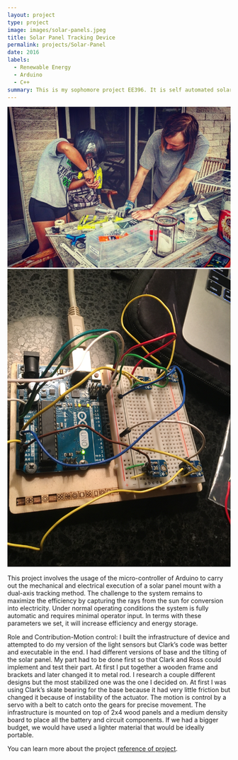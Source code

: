 ```yaml
---
layout: project
type: project
image: images/solar-panels.jpeg
title: Solar Panel Tracking Device
permalink: projects/Solar-Panel
date: 2016
labels:
  - Renewable Energy
  - Arduino
  - C++
summary: This is my sophomore project EE396. It is self automated solar tracker with a micro-controller.
---
```


<div class="ui small rounded images">
  <img class="ui image" src="../images/IMG_1319.JPG">
  <img class="ui image" src="../images/IMG_1259.JPG">
 
</div>

This project involves the usage of the micro-controller of Arduino to carry out the mechanical and electrical execution of a solar panel mount with a dual-axis tracking method. The challenge to the system remains to maximize the efficiency by capturing the rays from the sun for conversion into electricity. Under normal operating conditions the system is fully automatic and requires minimal operator input. In terms with these parameters we set, it will increase efficiency and energy storage.

Role and Contribution-Motion control: 
I built the infrastructure of device and attempted to do my version of the light sensors but Clark’s code was better and executable in the end. I had different versions of base and the tilting of the solar panel. My part had to be done first so that Clark and Ross could implement and test their part. At first I put together a wooden frame and brackets and later changed it to metal rod. I research a couple different designs but the most stabilized one was the one I decided on. At first I was using Clark’s skate bearing for the base because it had very little friction but changed it because of instability of the actuator. The motion is control by a servo with a belt to catch onto the gears for precise movement. The infrastructure is mounted on top of 2x4 wood panels and a medium density board to place all the battery and circuit components. If we had a bigger budget, we would have used a lighter material that would be ideally portable. 


You can learn more about the project [reference of project](http://www.solarpaneltilt.com/).



